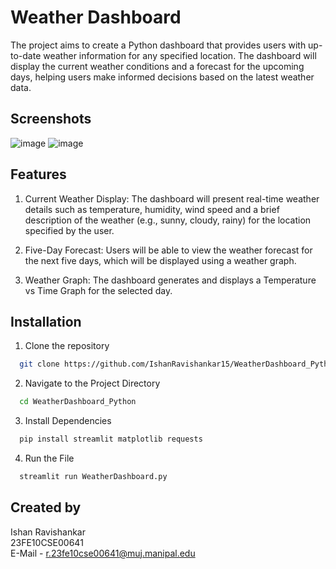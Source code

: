 
# Weather Dashboard

The project aims to create a Python dashboard that provides users with up-to-date weather information for any specified location. The dashboard will display the current weather
conditions and a forecast for the upcoming days, helping users make informed decisions based on the latest weather data.


## Screenshots
![image](https://github.com/user-attachments/assets/12d1dac5-7346-4855-bf2b-6934d96189ba)
![image](https://github.com/user-attachments/assets/613e40ae-aa25-4273-a54f-608ea3db59bf)


## Features

1. Current Weather Display:
The dashboard will present real-time weather details such as temperature, humidity, wind speed and a brief description of the weather (e.g., sunny, cloudy, rainy) for the location
specified by the user.

2. Five-Day Forecast:
Users will be able to view the weather forecast for the next five days, which will be displayed using a weather graph.

3. Weather Graph:
The dashboard generates and displays a Temperature vs Time Graph for the selected day.


## Installation

1. Clone the repository
```bash
  git clone https://github.com/IshanRavishankar15/WeatherDashboard_Python
```

2. Navigate to the Project Directory
```bash
  cd WeatherDashboard_Python
```

3. Install Dependencies
```bash
  pip install streamlit matplotlib requests
```

4. Run the File
```bash
  streamlit run WeatherDashboard.py
```
## Created by 

Ishan Ravishankar   
23FE10CSE00641  
E-Mail - r.23fe10cse00641@muj.manipal.edu
